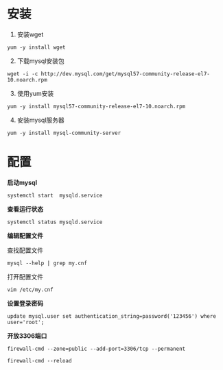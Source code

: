 # 安装

1. 安装wget

```
yum -y install wget
```

2. 下载mysql安装包

```
wget -i -c http://dev.mysql.com/get/mysql57-community-release-el7-10.noarch.rpm
```

3. 使用yum安装

```
yum -y install mysql57-community-release-el7-10.noarch.rpm
```

4. 安装mysql服务器

```
yum -y install mysql-community-server
```

# 配置

**启动mysql**

```
systemctl start  mysqld.service
```

**查看运行状态**

```
systemctl status mysqld.service
```

**编辑配置文件**

查找配置文件

```
mysql --help | grep my.cnf
```

打开配置文件

```
vim /etc/my.cnf
```

**设置登录密码**


```
update mysql.user set authentication_string=password('123456') where user='root';
```

**开放3306端口**

```
firewall-cmd --zone=public --add-port=3306/tcp --permanent

firewall-cmd --reload
```


